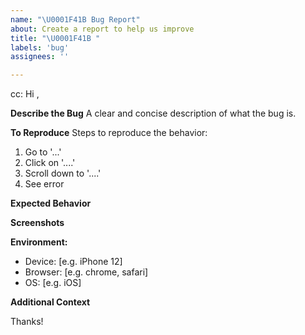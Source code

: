 ```yaml
---
name: "\U0001F41B Bug Report"
about: Create a report to help us improve
title: "\U0001F41B "
labels: 'bug'
assignees: ''

---
```

<!-- These comments automatically delete -->
<!-- @ mention users who should be in the loop next to cc: -->
cc: 
Hi <!--add intended user-->,

**Describe the Bug**
A clear and concise description of what the bug is.

**To Reproduce**
Steps to reproduce the behavior:
1. Go to '...'
2. Click on '....'
3. Scroll down to '....'
4. See error

**Expected Behavior**
<!-- A clear and concise description of what you expected to happen. -->

**Screenshots**
<!-- If applicable, add screenshots to help explain your problem. -->

**Environment:**
 - Device: [e.g. iPhone 12]
 - Browser: [e.g. chrome, safari]
 - OS: [e.g. iOS]

**Additional Context**
<!-- Add any other context about the problem here. -->

Thanks!
